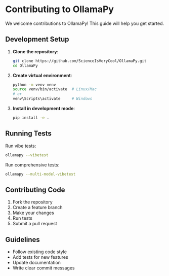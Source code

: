 # Contributing to OllamaPy

We welcome contributions to OllamaPy! This guide will help you get started.

## Development Setup

1. **Clone the repository**:
   ```bash
   git clone https://github.com/ScienceIsVeryCool/OllamaPy.git
   cd OllamaPy
   ```

2. **Create virtual environment**:
   ```bash
   python -m venv venv
   source venv/bin/activate  # Linux/Mac
   # or
   venv\Scripts\activate     # Windows
   ```

3. **Install in development mode**:
   ```bash
   pip install -e .
   ```

## Running Tests

Run vibe tests:
```bash
ollamapy --vibetest
```

Run comprehensive tests:
```bash
ollamapy --multi-model-vibetest
```

## Contributing Code

1. Fork the repository
2. Create a feature branch
3. Make your changes
4. Run tests
5. Submit a pull request

## Guidelines

- Follow existing code style
- Add tests for new features
- Update documentation
- Write clear commit messages